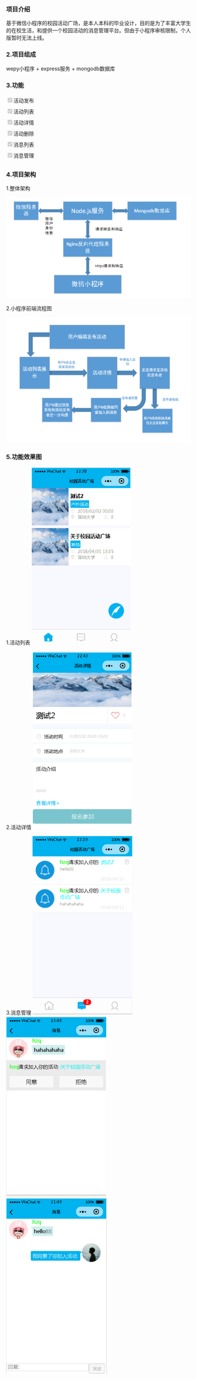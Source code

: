 ### 项目介绍
基于微信小程序的校园活动广场，是本人本科的毕业设计，目的是为了丰富大学生的在校生活，和提供一个校园活动的消息管理平台。但由于小程序审核限制，个人版暂时无法上线。
### 2.项目组成
wepy小程序 + express服务 + mongodb数据库

### 3.功能
<input type="checkbox" disabled checked="checked" style="line-height:30px;"/><span style="line-height:30px;vertical-aligin:top">活动发布</span>  
<input type="checkbox" disabled checked="checked" style="line-height:30px;"/><span style="line-height:30px;vertical-aligin:top">活动列表</span>  
<input type="checkbox" disabled checked="checked" style="line-height:30px;"/><span style="line-height:30px;vertical-aligin:top">活动详情</span>  
<input type="checkbox" disabled checked="checked" style="line-height:30px;"/><span style="line-height:30px;vertical-aligin:top">活动删除</span>  
<input type="checkbox" disabled checked="checked" style="line-height:30px;"/><span style="line-height:30px;vertical-aligin:top">消息列表</span>  
<input type="checkbox" disabled checked="checked" style="line-height:30px;"/><span style="line-height:30px;vertical-aligin:top">消息管理</span>

### 4.项目架构
1.整体架构

![](./images/c.png)  

2.小程序前端流程图  

![](./images/a.png)

### 5.功能效果图
1.活动列表
![](./images/活动列表.png)

2.活动详情
![](./images/活动详情.png)

3.消息管理
![](./images/消息管理.png)  
![](./images/消息管理1.png)
![](./images/消息管理2.png)
